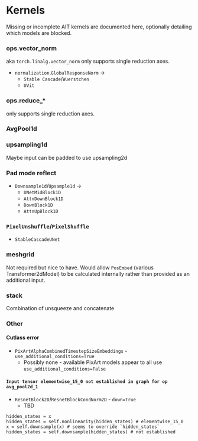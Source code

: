 # Kernels

Missing or incomplete AIT kernels are documented here, optionally detailing which models are blocked.

### ops.vector_norm
aka `torch.linalg.vector_norm` only supports single reduction axes.
- `normalization`.`GlobalResponseNorm` -> 
    - `Stable Cascade`/`Wuerstchen`
    - `UVit`

### ops.reduce_*
only supports single reduction axes.

### AvgPool1d

### upsampling1d
Maybe input can be padded to use upsampling2d

### Pad mode reflect
- `Downsample1d`/`Upsample1d` ->
    - `UNetMidBlock1D`
    - `AttnDownBlock1D`
    - `DownBlock1D`
    - `AttnUpBlock1D`

### `PixelUnshuffle`/`PixelShuffle`
- `StableCascadeUNet`

### meshgrid
Not required but nice to have. Would allow `PosEmbed` (various Transformer2dModel) to be calculated internally rather than provided as an additional input.

### stack
Combination of unsqueeze and concatenate

### Other
#### Cutlass error
- `PixArtAlphaCombinedTimestepSizeEmbeddings` - `use_additional_conditions=True`
    - Possibly none - available PixArt models appear to all use `use_additional_conditions=False`

#### `Input tensor elementwise_15_0 not established in graph for op avg_pool2d_1`
- `ResnetBlock2D`/`ResnetBlockCondNorm2D` - `down=True`
    - TBD
```
hidden_states = x
hidden_states = self.nonlinearity(hidden_states) # elementwise_15_0
x = self.downsample(x) # seems to override `hidden_states`
hidden_states = self.downsample(hidden_states) # not established
```